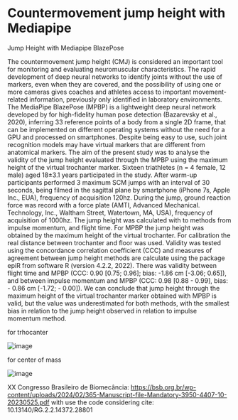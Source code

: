 # Countermovement jump height with Mediapipe
Jump Height with Mediapipe BlazePose

The countermovement jump height (CMJ) is considered an important tool for monitoring and evaluating neuromuscular characteristics. The rapid development of deep neural networks to identify joints without the use of markers, even when they are covered, and the possibility of using one or more cameras gives coaches and athletes access to important movement-related information, previously only identified in laboratory environments. The MediaPipe BlazePose (MPBP) is a lightweight deep neural network developed by for high-fidelity human pose detection (Bazarevsky et al., 2020), inferring 33 reference points of a body from a single 2D frame, that can be implemented on different operating systems without the need for a GPU and processed on smartphones. Despite being easy to use, such joint recognition models may have virtual markers that are different from anatomical markers. The aim of the present study was to analyse the validity of the jump height evaluated through the MPBP using the maximum height of the virtual trochanter marker. Sixteen triathletes (n = 4 female, 12 male) aged 18±3.1 years participated in the study. After warm-up participants performed 3 maximum SCM jumps with an interval of 30 seconds, being filmed in the sagittal plane by smartphone (iPhone 7s, Apple Inc., EUA), frequency of acquisition 120hz. During the jump, ground reaction force was record with a force plate (AMTI, Advanced Mechanical. Technology, Inc., Waltham Street, Watertown, MA, USA), frequency of acquisition of 1000hz. The jump height was calculated with to methods from impulse momentum, and flight time. For MPBP the jump height was obtained by the maximum height of the virtual trochanter. For calibration the real distance between trochanter and floor was used. Validity was tested using the concordance correlation coefficient (CCC) and measures of agreement between jump height methods are calculate using the package epiR from software R (version 4.2.2, 2022). There was validity between flight time and MPBP (CCC: 0.90 [0.75; 0.96]; bias: -1.86 cm [-3.06; 0.65]), and between impulse momentum and MPBP (CCC: 0.98 [0.88 - 0.99], bias: - 0.86 cm [-1.72; - 0.00]). We can conclude that jump height through the maximum height of the virtual trochanter marker obtained with MPBP is valid, but the value was underestimated for both methods, with the smallest bias in relation to the jump height observed in relation to impulse momentum method.

for trhocanter 

![image](https://github.com/user-attachments/assets/e39c8a79-8dc8-4a0c-b70c-4014f016aaa8)



for center of mass 

![image](https://github.com/user-attachments/assets/61c6410d-b91b-435a-9cf8-47e49948b3c1)



XX Congresso Brasileiro de Biomecância: https://bsb.org.br/wp-content/uploads/2024/02/365-Manuscript-file-Mandatory-3950-4407-10-20230525.pdf
with use the code considering cite: 10.13140/RG.2.2.14372.28801
